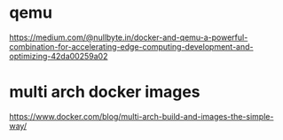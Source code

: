 # qemu

https://medium.com/@nullbyte.in/docker-and-qemu-a-powerful-combination-for-accelerating-edge-computing-development-and-optimizing-42da00259a02

# multi arch docker images

https://www.docker.com/blog/multi-arch-build-and-images-the-simple-way/



